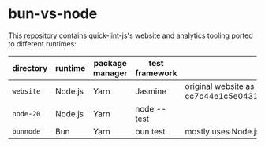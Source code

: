 # bun-vs-node

This repository contains quick-lint-js's website and analytics tooling ported to
different runtimes:

| directory | runtime | package manager | test framework | notes                                                                                |
|-----------|---------|-----------------|----------------|--------------------------------------------------------------------------------------|
| `website` | Node.js | Yarn            | Jasmine        | original website as of quick-lint-js commit cc7c44e1c5e04313b6e278cdd82c31c13df681b0 |
| `node-20` | Node.js | Yarn            | node --test    |                                                                                      |
| `bunnode` | Bun     | Yarn            | bun test       | mostly uses Node.js APIs                                                             |
